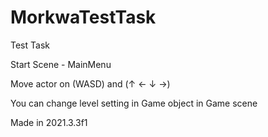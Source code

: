 # MorkwaTestTask
Test Task

Start Scene - MainMenu

Move actor on (WASD) and (↑ ← ↓ →)

You can change level setting in Game object in Game scene

Made in 2021.3.3f1
